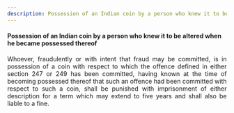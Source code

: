 ```yaml
---
description: Possession of an Indian coin by a person who knew it to be altered when he became possessed thereof
---
```


#### Possession of an Indian coin by a person who knew it to be altered when he became possessed thereof
<div style="text-align: justify">

Whoever, fraudulently or with intent that fraud may be committed, is in possession of a coin with respect to which the offence defined in either section 247 or 249 has been committed, having known at the time of becoming possessed thereof that such an offence had been committed with respect to such a coin, shall be punished with imprisonment of either description for a term which may extend to five years and shall also be liable to a fine.

</div>
